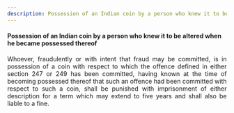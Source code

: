 ```yaml
---
description: Possession of an Indian coin by a person who knew it to be altered when he became possessed thereof
---
```


#### Possession of an Indian coin by a person who knew it to be altered when he became possessed thereof
<div style="text-align: justify">

Whoever, fraudulently or with intent that fraud may be committed, is in possession of a coin with respect to which the offence defined in either section 247 or 249 has been committed, having known at the time of becoming possessed thereof that such an offence had been committed with respect to such a coin, shall be punished with imprisonment of either description for a term which may extend to five years and shall also be liable to a fine.

</div>
